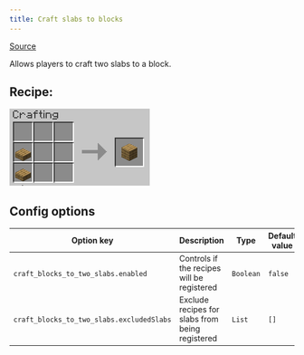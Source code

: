 ```yaml
---
title: Craft slabs to blocks
---
```

[Source](https://vanillatweaks.net)

Allows players to craft two slabs to a block.
## Recipe:
![The Recipe](/img/craft_slabs_to_blocks.png)

## Config options

| Option key                        | Description                               | Type      | Default value | Possible values |
|-----------------------------------|-------------------------------------------|-----------|---------------|-----------------|
| `craft_blocks_to_two_slabs.enabled` | Controls if the recipes will be registered | `Boolean` | `false`       | `true/false`    |
| `craft_blocks_to_two_slabs.excludedSlabs` | Exclude recipes for slabs from being registered | `List` | `[]` | [List of materials](https://hub.spigotmc.org/javadocs/bukkit/org/bukkit/Material.html)